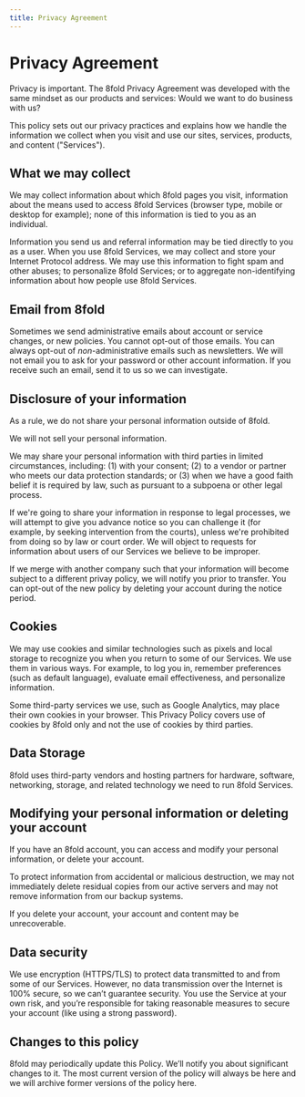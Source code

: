 ```yaml
---
title: Privacy Agreement
---
```


# Privacy Agreement

Privacy is important. The 8fold Privacy Agreement was developed with the same mindset as our products and services: Would we want to do business with us?

This policy sets out our privacy practices and explains how we handle the information we collect when you visit and use our sites, services, products, and content \("Services"\).

## What we may collect

We may collect information about which 8fold pages you visit, information about the means used to access 8fold Services \(browser type, mobile or desktop for example\); none of this information is tied to you as an individual.

Information you send us and referral information may be tied directly to you as a user. When you use 8fold Services, we may collect and store your Internet Protocol address. We may use this information to fight spam and other abuses; to personalize 8fold Services; or to aggregate non-identifying information about how people use 8fold Services.

## Email from 8fold

Sometimes we send administrative emails about account or service changes, or new policies. You cannot opt-out of those emails. You can always opt-out of _non_-administrative emails such as newsletters. We will not email you to ask for your password or other account information. If you receive such an email, send it to us so we can investigate.

## Disclosure of your information

As a rule, we do not share your personal information outside of 8fold.

We will not sell your personal information.

We may share your personal information with third parties in limited circumstances, including: \(1\) with your consent; \(2\) to a vendor or partner who meets our data protection standards; or \(3\) when we have a good faith belief it is required by law, such as pursuant to a subpoena or other legal process.

If we're going to share your information in response to legal processes, we will attempt to give you advance notice so you can challenge it \(for example, by seeking intervention from the courts\), unless we're prohibited from doing so by law or court order. We will object to requests for information about users of our Services we believe to be improper.

If we merge with another company such that your information will become subject to a different privay policy, we will notify you prior to transfer. You can opt-out of the new policy by deleting your account during the notice period.

## Cookies

We may use cookies and similar technologies such as pixels and local storage to recognize you when you return to some of our Services. We use them in various ways. For example, to log you in, remember preferences \(such as default language\), evaluate email effectiveness, and personalize information.

Some third-party services we use, such as Google Analytics, may place their own cookies in your browser. This Privacy Policy covers use of cookies by 8fold only and not the use of cookies by third parties.

## Data Storage

8fold uses third-party vendors and hosting partners for hardware, software, networking, storage, and related technology we need to run 8fold Services.

## Modifying your personal information or deleting your account

If you have an 8fold account, you can access and modify your personal information, or delete your account.

To protect information from accidental or malicious destruction, we may not immediately delete residual copies from our active servers and may not remove information from our backup systems.

If you delete your account, your account and content may be unrecoverable.

## Data security

We use encryption \(HTTPS/TLS\) to protect data transmitted to and from some of our Services. However, no data transmission over the Internet is 100% secure, so we can’t guarantee security. You use the Service at your own risk, and you’re responsible for taking reasonable measures to secure your account \(like using a strong password\).

## Changes to this policy

8fold may periodically update this Policy. We’ll notify you about significant changes to it. The most current version of the policy will always be here and we will archive former versions of the policy here.

